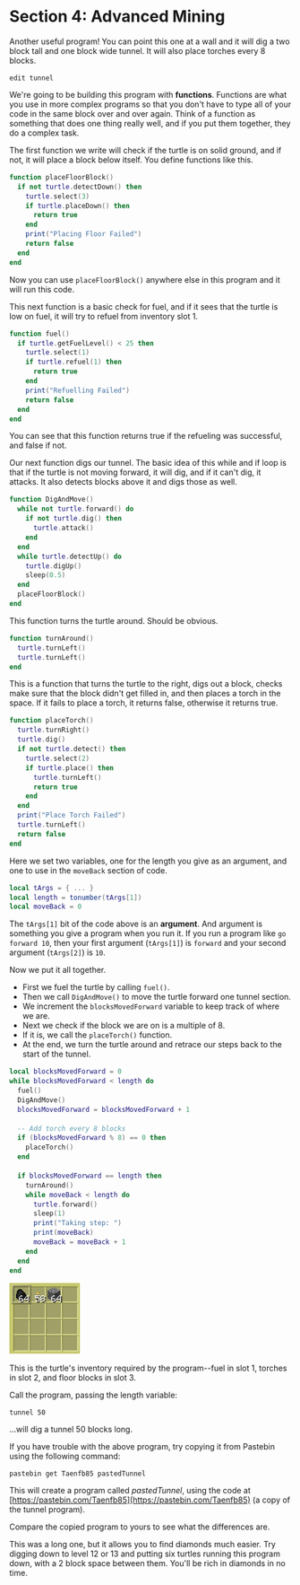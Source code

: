 # Section 4: Advanced Mining

Another useful program! You can point this one at a wall and it will dig a two block tall and one block wide tunnel. It will also place torches every 8 blocks.

```
edit tunnel
```

We're going to be building this program with **functions**. Functions are what you use in more complex programs so that you don't have to type all of your code in the same block over and over again. Think of a function as something that does one thing really well, and if you put them together, they do a complex task.

The first function we write will check if the turtle is on solid ground, and if not, it will place a block below itself. You define functions like this.

```lua
function placeFloorBlock()
  if not turtle.detectDown() then
    turtle.select(3)
    if turtle.placeDown() then
      return true
    end
    print("Placing Floor Failed")
    return false
  end
end
```

Now you can use `placeFloorBlock()` anywhere else in this program and it will run this code.

This next function is a basic check for fuel, and if it sees that the turtle is low on fuel, it will try to refuel from inventory slot 1.

```lua
function fuel()
  if turtle.getFuelLevel() < 25 then
    turtle.select(1)
    if turtle.refuel(1) then
      return true
    end
    print("Refuelling Failed")
    return false
  end
end
```

You can see that this function returns true if the refueling was successful, and false if not.

Our next function digs our tunnel. The basic idea of this while and if loop is that if the turtle is not moving forward, it will dig, and if it can't dig, it attacks. It also detects blocks above it and digs those as well.

```lua
function DigAndMove()
  while not turtle.forward() do
    if not turtle.dig() then
      turtle.attack()
    end
  end
  while turtle.detectUp() do
    turtle.digUp()
    sleep(0.5)
  end
  placeFloorBlock()
end
```

This function turns the turtle around. Should be obvious.

```lua
function turnAround()
  turtle.turnLeft()
  turtle.turnLeft()
end
```

This is a function that turns the turtle to the right, digs out a block, checks make sure that the block didn't get filled in, and then places a torch in the space. If it fails to place a torch, it returns false, otherwise it returns true.

```lua
function placeTorch()
  turtle.turnRight()
  turtle.dig()
  if not turtle.detect() then
    turtle.select(2)
    if turtle.place() then
      turtle.turnLeft()
      return true
    end
  end
  print("Place Torch Failed")
  turtle.turnLeft()
  return false
end
```

Here we set two variables, one for the length you give as an argument, and one to use in the `moveBack` section of code.

```lua
local tArgs = { ... }
local length = tonumber(tArgs[1])
local moveBack = 0
```

The `tArgs[1]` bit of the code above is an **argument**. And argument is something you give a program when you run it. If you run a program like `go forward 10`, then your first argument (`tArgs[1]`) is `forward` and your second argument (`tArgs[2]`) is `10`.

Now we put it all together.

* First we fuel the turtle by calling `fuel()`.
* Then we call `DigAndMove()` to move the turtle forward one tunnel section.
* We increment the `blocksMovedForward` variable to keep track of where we are.
* Next we check if the block we are on is a multiple of 8.
* If it is, we call the `placeTorch()` function.
* At the end, we turn the turtle around and retrace our steps back to the start of the tunnel.

```lua
local blocksMovedForward = 0
while blocksMovedForward < length do
  fuel()
  DigAndMove()
  blocksMovedForward = blocksMovedForward + 1

  -- Add torch every 8 blocks
  if (blocksMovedForward % 8) == 0 then
    placeTorch()
  end

  if blocksMovedForward == length then
    turnAround()
    while moveBack < length do
      turtle.forward()
      sleep(1)
      print("Taking step: ")
      print(moveBack)
      moveBack = moveBack + 1
    end
  end
end
```

<img src="images/section_4/tunnel-inventory.png" style="width:25%">

This is the turtle's inventory required by the program--fuel in slot 1, torches in slot 2, and floor blocks in slot 3.

Call the program, passing the length variable:

```
tunnel 50
```

...will dig a tunnel 50 blocks long.

If you have trouble with the above program, try copying it from Pastebin using the following command:

```
pastebin get Taenfb85 pastedTunnel
```

This will create a program called _pastedTunnel_, using the code at [https://pastebin.com/Taenfb85](https://pastebin.com/Taenfb85) (a copy of the tunnel program).

Compare the copied program to yours to see what the differences are.

This was a long one, but it allows you to find diamonds much easier. Try digging down to level 12 or 13 and putting six turtles running this program down, with a 2 block space between them. You'll be rich in diamonds in no time.
